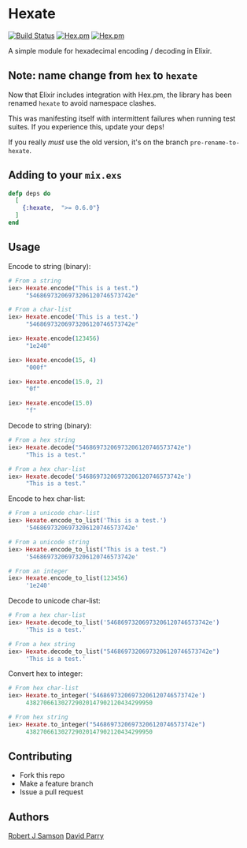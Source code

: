 # Hexate

[![Build Status](https://travis-ci.org/rjsamson/hexate.svg?branch=master)](https://travis-ci.org/rjsamson/hexate) [![Hex.pm](https://img.shields.io/hexpm/v/hexate.svg)]() [![Hex.pm](https://img.shields.io/hexpm/dt/hexate.svg)]()

A simple module for hexadecimal encoding / decoding in Elixir.

## Note: name change from `hex` to `hexate`

Now that Elixir includes integration with Hex.pm, the library has been
renamed `hexate` to avoid namespace clashes.

This was manifesting itself with intermittent failures when running test
suites. If you experience this, update your deps!

If you really *must* use the old version, it's on the branch `pre-rename-to-hexate`.

## Adding to your `mix.exs`

```elixir
defp deps do
  [
    {:hexate,  ">= 0.6.0"}
  ]
end
```

## Usage

Encode to string (binary):
```elixir
# From a string
iex> Hexate.encode("This is a test.")
     "54686973206973206120746573742e"

# From a char-list
iex> Hexate.encode('This is a test.')
     "54686973206973206120746573742e"

iex> Hexate.encode(123456)
     "1e240"

iex> Hexate.encode(15, 4)
     "000f"

iex> Hexate.encode(15.0, 2)
     "0f"

iex> Hexate.encode(15.0)
     "f"
```

Decode to string (binary):
```elixir
# From a hex string
iex> Hexate.decode("54686973206973206120746573742e")
     "This is a test."

# From a hex char-list
iex> Hexate.decode('54686973206973206120746573742e')
     "This is a test."
```

Encode to hex char-list:
```elixir
# From a unicode char-list
iex> Hexate.encode_to_list('This is a test.')
     '54686973206973206120746573742e'

# From a unicode string
iex> Hexate.encode_to_list("This is a test.")
     '54686973206973206120746573742e'

# From an integer
iex> Hexate.encode_to_list(123456)
     '1e240'
```

Decode to unicode char-list:
```elixir
# From a hex char-list
iex> Hexate.decode_to_list('54686973206973206120746573742e')
     'This is a test.'

# From a hex string
iex> Hexate.decode_to_list("54686973206973206120746573742e")
     'This is a test.'
```

Convert hex to integer:
```elixir
# From hex char-list
iex> Hexate.to_integer('54686973206973206120746573742e')
     438270661302729020147902120434299950

# From hex string
iex> Hexate.to_integer("54686973206973206120746573742e")
     438270661302729020147902120434299950
```

## Contributing

* Fork this repo
* Make a feature branch
* Issue a pull request

## Authors

[Robert J Samson](https://github.com/rjsamson)
[David Parry](https://github.com/suranyami)
